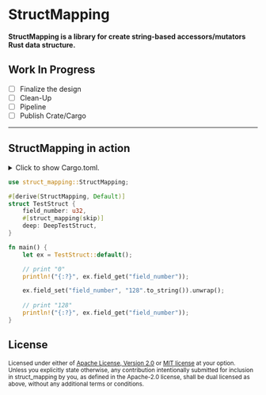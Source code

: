 # StructMapping

__StructMapping is a library for create string-based accessors/mutators Rust data structure.__


## Work In Progress

- [ ] Finalize the design
- [ ] Clean-Up
- [ ] Pipeline
- [ ] Publish Crate/Cargo

---

## StructMapping in action

<details>
<summary>
Click to show Cargo.toml.
</summary>

```toml
[dependencies]

# The core APIs
struct_mapping = { version = "1.0", features = ["derive"] }
```

</details>
<p></p>

```rust
use struct_mapping::StructMapping;

#[derive(StructMapping, Default)]
struct TestStruct {
    field_number: u32,
    #[struct_mapping(skip)]
    deep: DeepTestStruct,
}

fn main() {
    let ex = TestStruct::default();

    // print "0"
    println!("{:?}", ex.field_get("field_number"));

    ex.field_set("field_number", "128".to_string()).unwrap();
    
    // print "128"
    println!("{:?}", ex.field_get("field_number"));
}
```

## License

<sup>
Licensed under either of <a href="LICENSE-APACHE">Apache License, Version
2.0</a> or <a href="LICENSE-MIT">MIT license</a> at your option.
</sup>

<br>

<sub>
Unless you explicitly state otherwise, any contribution intentionally submitted
for inclusion in struct_mapping by you, as defined in the Apache-2.0 license, shall be
dual licensed as above, without any additional terms or conditions.
</sub>